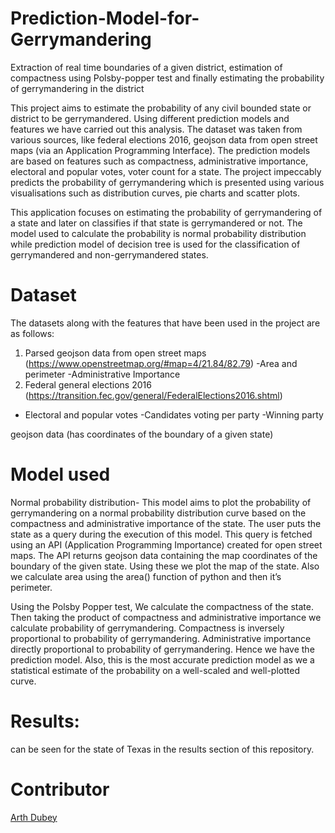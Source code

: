 # Prediction-Model-for-Gerrymandering
Extraction of real time boundaries of a given district, estimation of compactness using Polsby-popper test and finally estimating the probability of gerrymandering in the district

This project aims to estimate the probability of any civil bounded state or district to be gerrymandered. Using different prediction models and features we have carried out this analysis. The dataset was taken from various sources, like federal elections 2016, geojson data from open street maps (via an Application Programming Interface). The prediction models are based on features such as compactness, administrative importance, electoral and popular votes, voter count for a state. The project impeccably predicts the probability of gerrymandering which is presented using various visualisations such as distribution curves, pie charts and scatter plots.

This application focuses on estimating the probability of gerrymandering of a state and later on classifies if that state is gerrymandered or not. The model used to calculate the probability is normal probability distribution while prediction model of decision tree is used for the classification of gerrymandered and non-gerrymandered states.

# Dataset
The datasets along with the features that have been used in the project are as follows:
1. Parsed geojson data from open street maps
(https://www.openstreetmap.org/#map=4/21.84/82.79)
    	-Area and perimeter
    	-Administrative Importance
2. Federal general elections 2016 (https://transition.fec.gov/general/FederalElections2016.shtml)
- Electoral and popular votes
-Candidates voting per party
-Winning party

geojson data (has coordinates of the boundary of a given state)

# Model used

Normal probability distribution-
This model aims to plot the probability of gerrymandering on a normal probability distribution curve based on the compactness and administrative importance of the state. The user puts the state as a query during the execution of this model. This query is fetched using an API (Application Programming Importance) created for open street maps. The API returns geojson data containing the map coordinates of the boundary of the given state. Using these we plot the map of the state. Also we calculate area using the area() function of python and then it’s perimeter. 

Using the Polsby Popper test, We calculate the compactness of the state. Then taking the product of compactness and administrative importance we calculate probability of gerrymandering. Compactness is inversely proportional to probability of gerrymandering. Administrative importance directly proportional to probability of gerrymandering. Hence we have the prediction model. Also, this is the most accurate prediction model as we a statistical estimate of the probability on a well-scaled and well-plotted curve.

# Results:
can be seen for the state of Texas in the results section of this repository.

# Contributor
[Arth Dubey](https://github.com/ArthDubey)

